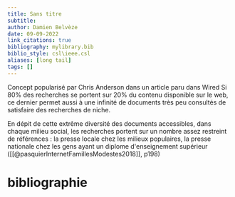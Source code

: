 ```yaml
---
title: Sans titre
subtitle:
author: Damien Belvèze
date: 09-09-2022
link_citations: true
bibliography: mylibrary.bib
biblio_style: csl\ieee.csl
aliases: [long tail]
tags: []
---
```


Concept popularisé par Chris Anderson dans un article paru dans Wired
Si 80% des recherches se portent sur 20% du contenu disponible sur le web, ce dernier permet aussi à une infinité de documents très peu consultés de satisfaire des recherches de niche. 

En dépit de cette extrême diversité des documents accessibles, dans chaque milieu social, les recherches portent sur un nombre assez restreint de références : la presse locale chez les milieux populaires, la presse nationale chez les gens ayant un diplome d'enseignement supérieur ([[@pasquierInternetFamillesModestes2018]], p198)





# bibliographie

